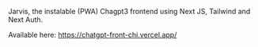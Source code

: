 Jarvis, the instalable (PWA) Chagpt3 frontend using Next JS, Tailwind and Next Auth.

Available here: https://chatgpt-front-chi.vercel.app/